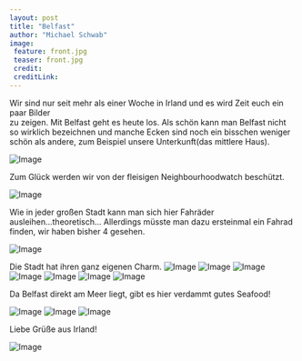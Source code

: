 ```yaml
---
layout: post
title: "Belfast"
author: "Michael Schwab"
image:
 feature: front.jpg
 teaser: front.jpg
 credit:
 creditLink:
---
```


Wir sind nur seit mehr als einer Woche in Irland und es wird Zeit euch ein paar Bilder  
zu zeigen. Mit Belfast geht es heute los.
Als schön kann man Belfast nicht so wirklich bezeichnen und manche Ecken sind noch ein bisschen weniger schön als andere, zum Beispiel unsere Unterkunft(das mittlere Haus).

![Image](assets/img/DSCN5780.JPG)

Zum Glück werden wir von der fleisigen Neighbourhoodwatch beschützt.

![Image](assets/img/DSCN5793.JPG)

Wie in jeder großen Stadt kann man sich hier Fahräder ausleihen...theoretisch...
Allerdings müsste man dazu ersteinmal ein Fahrad finden, wir haben bisher 4 gesehen.

![Image](assets/img/DSCN5784.JPG)

Die Stadt hat ihren ganz eigenen Charm.
![Image](assets/img/DSCN5788.JPG)
![Image](assets/img/DSCN5791.JPG)
![Image](assets/img/DSCN5808.JPG)
![Image](assets/img/DSCN5814.JPG)
![Image](assets/img/DSCN5815.JPG)
![Image](assets/img/DSCN5817.JPG)
![Image](assets/img/DSCN5833.JPG)

Da Belfast direkt am Meer liegt, gibt es hier verdammt gutes Seafood!

![Image](assets/img/DSCN5821.JPG)
![Image](assets/img/DSCN5823.JPG)
![Image](assets/img/DSCN5826.JPG)

Liebe Grüße aus Irland! 

![Image](assets/img/DSCN5810.JPG)

